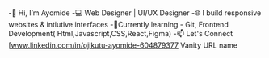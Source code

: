 -👋 Hi, I’m Ayomide 
-💻 Web Designer | UI/UX Designer
-🌐 I build responsive websites & intiutive interfaces
-🔭Currently learning - Git, Frontend Development( Html,Javascript,CSS,React,Figma)
-📫 Let's Connect [www.linkedin.com/in/ojikutu-ayomide-604879377
Vanity URL name

<!---
Ayomide-byte108/Ayomide-byte108 is a ✨ special ✨ repository because its `README.md` (this file) appears on your GitHub profile.
You can click the Preview link to take a look at your changes.
--->
